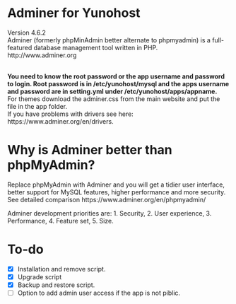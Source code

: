 <h1>Adminer for Yunohost</h1>
<p>Version 4.6.2 <br>
Adminer (formerly phpMinAdmin better alternate to phpmyadmin) is a full-featured database management tool written in PHP.<br>
http://www.adminer.org</p><br>
<strong>You need to know the root password or the app username and password to login. Root password is in /etc/yunohost/mysql and the apps username and password are in setting.yml under /etc/yunohost/apps/appname.</strong><br>
For themes download the adminer.css from the main website and put the file in the app folder.<br>
If you have problems with drivers see here: https://www.adminer.org/en/drivers.<br>


<h1>Why is Adminer better than phpMyAdmin?</h1>
<p>Replace phpMyAdmin with Adminer and you will get a tidier user interface, better support for MySQL features, higher performance and more security. See detailed comparison https://www.adminer.org/en/phpmyadmin/</p>
<p>Adminer development priorities are: 1. Security, 2. User experience, 3. Performance, 4. Feature set, 5. Size.</p>

# To-do
- [X] Installation and remove script.
- [X] Upgrade script
- [X] Backup and restore script.
- [ ] Option to add admin user access if the app is not piblic. 
